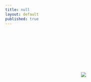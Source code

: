 ```yaml
---
title: null
layout: default
published: true
---
```


<center>
<br><br>
<br><br>
<br><br>
<br><br>
<img src="https://farm1.staticflickr.com/364/19429184545_9cf7fe83a2_c.jpg">

</center>
